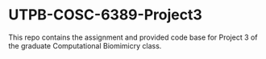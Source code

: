 # UTPB-COSC-6389-Project3
This repo contains the assignment and provided code base for Project 3 of the graduate Computational Biomimicry class.
